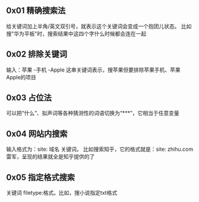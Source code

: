 ## 0x01 精确搜索法

给关键词加上半角/英文双引号，就表示这个关键词会变成一个抱团儿状态。
比如搜"华为平板"时，搜索结果中这四个字什么时候都会连在一起

## 0x02 排除关键词

输入：苹果 -手机 -Apple 
这串关键词表示，搜苹果但要排除苹果手机、苹果Apple的项目

## 0x03 占位法

可以把“什么”、拟声词等各种猜测性的词语切换为“***”，它相当于任意变量

## 0x04 网站内搜索

输入格式为：site: 域名 关键词。
比如搜索知乎，它的格式就是：site: zhihu.com 雷军，呈现的结果就全是知乎提供的了

## 0x05 指定格式搜索

关键词 filetype:格式。比如，搜小说指定txt格式
